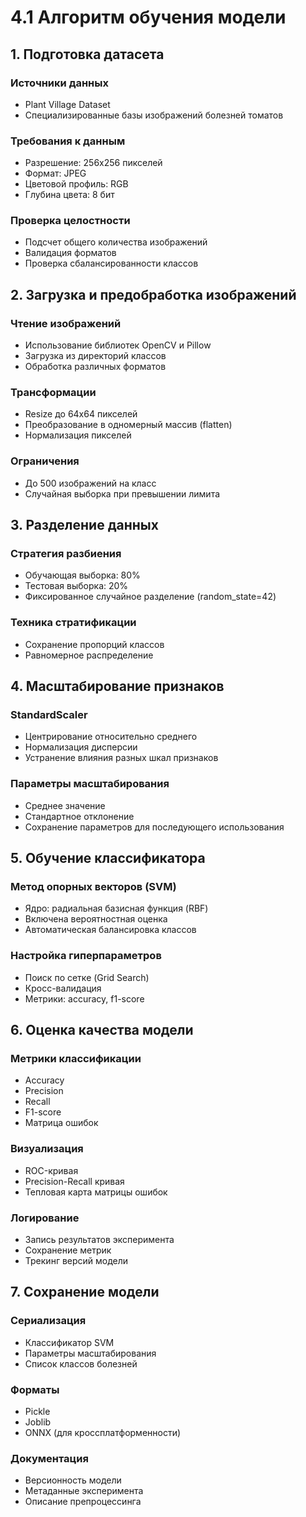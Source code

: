# 4.1 Алгоритм обучения модели

## 1. Подготовка датасета
### Источники данных
- Plant Village Dataset
- Специализированные базы изображений болезней томатов

### Требования к данным
- Разрешение: 256x256 пикселей
- Формат: JPEG
- Цветовой профиль: RGB
- Глубина цвета: 8 бит

### Проверка целостности
- Подсчет общего количества изображений
- Валидация форматов
- Проверка сбалансированности классов

## 2. Загрузка и предобработка изображений
### Чтение изображений
- Использование библиотек OpenCV и Pillow
- Загрузка из директорий классов
- Обработка различных форматов

### Трансформации
- Resize до 64x64 пикселей
- Преобразование в одномерный массив (flatten)
- Нормализация пикселей

### Ограничения
- До 500 изображений на класс
- Случайная выборка при превышении лимита

## 3. Разделение данных
### Стратегия разбиения
- Обучающая выборка: 80%
- Тестовая выборка: 20%
- Фиксированное случайное разделение (random_state=42)

### Техника стратификации
- Сохранение пропорций классов
- Равномерное распределение

## 4. Масштабирование признаков
### StandardScaler
- Центрирование относительно среднего
- Нормализация дисперсии
- Устранение влияния разных шкал признаков

### Параметры масштабирования
- Среднее значение
- Стандартное отклонение
- Сохранение параметров для последующего использования

## 5. Обучение классификатора
### Метод опорных векторов (SVM)
- Ядро: радиальная базисная функция (RBF)
- Включена вероятностная оценка
- Автоматическая балансировка классов

### Настройка гиперпараметров
- Поиск по сетке (Grid Search)
- Кросс-валидация
- Метрики: accuracy, f1-score

## 6. Оценка качества модели
### Метрики классификации
- Accuracy
- Precision
- Recall
- F1-score
- Матрица ошибок

### Визуализация
- ROC-кривая
- Precision-Recall кривая
- Тепловая карта матрицы ошибок

### Логирование
- Запись результатов эксперимента
- Сохранение метрик
- Трекинг версий модели

## 7. Сохранение модели
### Сериализация
- Классификатор SVM
- Параметры масштабирования
- Список классов болезней

### Форматы
- Pickle
- Joblib
- ONNX (для кроссплатформенности)

### Документация
- Версионность модели
- Метаданные эксперимента
- Описание препроцессинга
